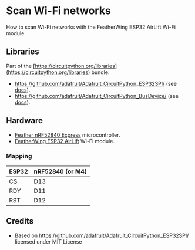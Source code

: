# Scan Wi-Fi networks
How to scan Wi-Fi networks with the FeatherWing ESP32 AirLift Wi-Fi module.

## Libraries
Part of the [https://circuitpython.org/libraries](https://circuitpython.org/libraries) bundle:
* https://github.com/adafruit/Adafruit_CircuitPython_ESP32SPI/ (see [docs](https://circuitpython.readthedocs.io/projects/esp32spi/en/latest/index.html)).
* https://github.com/adafruit/Adafruit_CircuitPython_BusDevice/ (see [docs](https://circuitpython.readthedocs.io/projects/busdevice/en/latest/index.html)).

## Hardware
* [Feather nRF52840 Express](https://github.com/tamberg/fhnw-idb/wiki/Feather-nRF52840-Express) microcontroller.
* [FeatherWing ESP32 AirLift](https://github.com/tamberg/fhnw-idb/wiki/FeatherWing-ESP32-AirLift) Wi-Fi module.

### Mapping
ESP32|nRF52840 (or M4)
:---|:---
CS |D13
RDY |D11
RST |D12

## Credits
* Based on https://github.com/adafruit/Adafruit_CircuitPython_ESP32SPI/ licensed under MIT License
